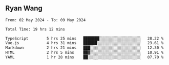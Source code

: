 ## Ryan Wang

<!--START_SECTION:waka-->

```txt
From: 02 May 2024 - To: 09 May 2024

Total Time: 19 hrs 12 mins

TypeScript        5 hrs 25 mins   ███████░░░░░░░░░░░░░░░░░░   28.22 %
Vue.js            4 hrs 31 mins   ██████░░░░░░░░░░░░░░░░░░░   23.61 %
Markdown          2 hrs 21 mins   ███░░░░░░░░░░░░░░░░░░░░░░   12.30 %
HTML              2 hrs 5 mins    ██▓░░░░░░░░░░░░░░░░░░░░░░   10.91 %
YAML              1 hr 28 mins    ██░░░░░░░░░░░░░░░░░░░░░░░   07.70 %
```

<!--END_SECTION:waka-->
